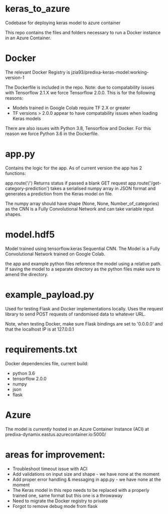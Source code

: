 # keras_to_azure
Codebase for deploying keras model to azure container

This repo contains the files and folders necessary to run a Docker instance in an Azure Container.

# Docker
The relevant Docker Registry is jzia93/predixa-keras-model:working-version-1

The Dockerfile is included in the repo. Note: due to compatability issues with Tensorflow 2.1.X we force Tensorflow 2.0.0. This is for the following reasons:

- Models trained in Google Colab require TF 2.X or greater
- TF versions > 2.0.0 appear to have compatability issues when loading Keras models

There are also issues with Python 3.8, Tensorflow and Docker. For this reason we force Python 3.6 in the Dockerfile.

# app.py

Contains the logic for the app. As of current version the app has 2 functions:

app.route('/') Returns status if passed a blank GET request
app.route('/get-category-prediction') takes a serialised numpy array in JSON format and generates a prediction from the Keras model on file. 

The numpy array should have shape (None, None, Number_of_categories) as the CNN is a Fully Convolutional Network and can take variable input shapes.

# model.hdf5

Model trained using tensorflow.keras Sequential CNN. The Model is a Fully Convolutional Network trained on Google Colab.

the app and example python files reference the model using a relative path. If saving the model to a separate directory as the python files make sure to amend the directory.


# example_payload.py

Used for testing Flask and Docker implementations locally. Uses the request library to send POST requests of randomised data to whatever URL.

Note, when testing Docker, make sure Flask bindings are set to '0.0.0.0' and that the localhost IP is at 127.0.0.1

# requirements.txt

Docker dependencies file, current build:

- python 3.6 
- tensorflow 2.0.0
- numpy
- json
- flask

# Azure

The model is *currently* hosted in an Azure Container Instance (ACI) at predixa-dynamix.eastus.azurecontainer.io:5000/

# areas for improvement:

- Troubleshoot timeout issue with ACI
- Add validations on input size and shape - we have none at the moment
- Add proper error handling & messaging in app.py - we have none at the moment
- The Keras model in this repo needs to be replaced with a properly trained one, same format but this one is a throwaway
- Need to migrate the Docker registry to private
- Forgot to remove debug mode from flask
